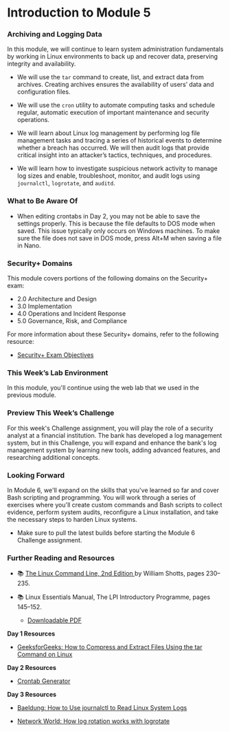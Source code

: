 # Introduction to Module 5


### Archiving and Logging Data

In this module, we will continue to learn system administration fundamentals by working in Linux environments to back up and recover data, preserving integrity and availability. 

- We will use the `tar` command to create, list, and extract data from archives. Creating archives ensures the availability of users’ data and configuration files.
 
- We will use the `cron` utility to automate computing tasks and schedule regular, automatic execution of important maintenance and security operations.
 
- We will learn about Linux log management by performing log file management tasks and tracing a series of historical events to determine whether a breach has occurred. We will then audit logs that provide critical insight into an attacker’s tactics, techniques, and procedures.
 
- We will learn how to investigate suspicious network activity to manage log sizes and enable, troubleshoot, monitor, and audit logs using `journalctl`, `logrotate`, and `auditd`.


### What to Be Aware Of

- When editing crontabs in Day 2, you may not be able to save the settings properly. This is because the file defaults to DOS mode when saved. This issue typically only occurs on Windows machines. To make sure the file does not save in DOS mode, press Alt+M when saving a file in Nano. 

### Security+ Domains

This module covers portions of the following domains on the Security+ exam:

- 2.0 Architecture and Design
- 3.0 Implementation
- 4.0 Operations and Incident Response
- 5.0 Governance, Risk, and Compliance


For more information about these Security+ domains, refer to the following resource: 
  - [Security+ Exam Objectives](https://comptiacdn.azureedge.net/webcontent/docs/default-source/exam-objectives/comptia-security-sy0-601-exam-objectives-(2-0).pdf?sfvrsn=8c5889ff_2)

### This Week’s Lab Environment

In this module, you'll continue using the web lab that we used in the previous module. 

### Preview This Week’s Challenge

For this week's Challenge assignment, you will play the role of a security analyst at a financial institution. The bank has developed a log management system, but in this Challenge, you will expand and enhance the bank's log management system by learning new tools, adding advanced features, and researching additional concepts.

### Looking Forward

In Module 6, we'll expand on the skills that you've learned so far and cover Bash scripting and programming. You will work through a series of exercises where you'll create custom commands and Bash scripts to collect evidence, perform system audits, reconfigure a Linux installation, and take the necessary steps to harden Linux systems.

- Make sure to pull the latest builds before starting the Module 6 Challenge assignment. 

### Further Reading and Resources

- :books: [The Linux Command Line, 2nd Edition ](http://linuxcommand.org/tlcl.php) by William Shotts, pages 230&ndash;235.

- :books: Linux Essentials Manual, The LPI Introductory Programme, pages 145&ndash;152.
  - [Downloadable PDF](https://golinski.faculty.wmi.amu.edu.pl/sop-en/linux-esentials-manual.pdf)

**Day 1 Resources**

- [GeeksforGeeks: How to Compress and Extract Files Using the tar Command on Linux](https://www.geeksforgeeks.org/how-to-compress-and-extract-files-using-the-tar-command-on-linux/)
 
**Day 2 Resources**

- [Crontab Generator](https://crontab-generator.org)
 
**Day 3 Resources**

- [Baeldung: How to Use journalctl to Read Linux System Logs](https://www.baeldung.com/linux/journalctl-check-logs)

- [Network World: How log rotation works with logrotate](https://www.networkworld.com/article/3218728/how-log-rotation-works-with-logrotate.html)
